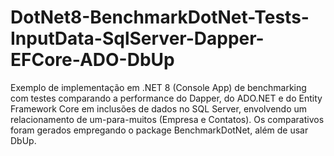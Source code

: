 # DotNet8-BenchmarkDotNet-Tests-InputData-SqlServer-Dapper-EFCore-ADO-DbUp
Exemplo de implementação em .NET 8 (Console App) de benchmarking com testes comparando a performance do Dapper, do ADO.NET e do Entity Framework Core em inclusões de dados no SQL Server, envolvendo um relacionamento de um-para-muitos (Empresa e Contatos). Os comparativos foram gerados empregando o package BenchmarkDotNet, além de usar DbUp.
